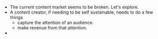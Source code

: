 - The current content market seems to be broken. Let's explore.
- A content creator, if needing to be self sustainable, needs to do a few things
	- capture the attention of an audience.
	- make revenue from that attention.
-